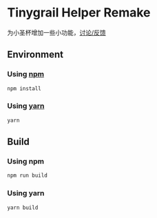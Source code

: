 # Tinygrail Helper Remake 

为小圣杯增加一些小功能，[讨论/反馈](https://bgm.tv/group/topic/358129)

## Environment

### Using [npm](https://www.npmjs.com/get-npm)

```sh
npm install
```

### Using [yarn](https://yarnpkg.com/getting-started/install)

```sh
yarn
```

## Build

### Using npm

```sh
npm run build
```

### Using yarn

```sh
yarn build
```
